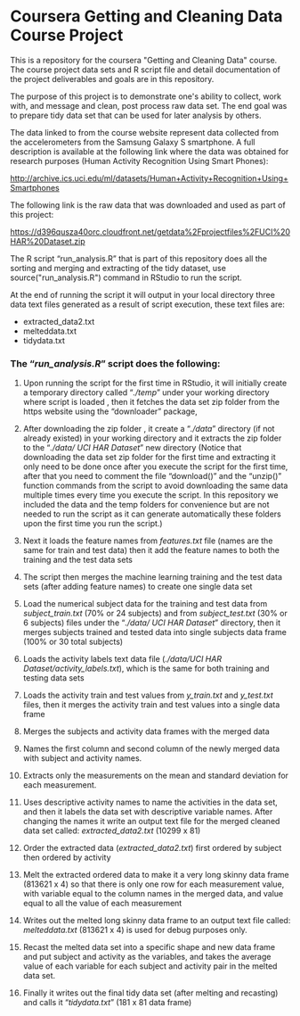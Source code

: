# Coursera Getting and Cleaning Data Course Project

This is a repository for the coursera "Getting and Cleaning Data" course. The course project data sets and R script file and detail documentation of the project deliverables and goals are in this repository. 

The purpose of this project is to demonstrate one's ability to collect, work with, and message and clean, post process raw data set. The end goal was to prepare tidy data set that can be used for later analysis by others.

The data linked to from the course website represent data collected from the accelerometers from the Samsung Galaxy S smartphone. A full description is available at the following link where the data was obtained for research purposes (Human Activity Recognition Using Smart Phones):

http://archive.ics.uci.edu/ml/datasets/Human+Activity+Recognition+Using+Smartphones

The following link is the raw data that was downloaded and used as part of this project:

https://d396qusza40orc.cloudfront.net/getdata%2Fprojectfiles%2FUCI%20HAR%20Dataset.zip

The R script “run_analysis.R” that is part of this repository does all the sorting and merging and extracting of the tidy dataset, use source("run_analysis.R") command in RStudio to run the script. 

At the end of running the script it will output in your local directory three data text files generated as a result of script execution, these text files are:

* extracted_data2.txt
* melteddata.txt
* tidydata.txt

### The “*run_analysis.R*” script does the following:

1. Upon running the script for the first time in RStudio, it will initially create a temporary directory called “*./temp*” under your working directory where script is loaded , then it fetches the data set zip folder from the https website using the “downloader” package,

2. After downloading the zip folder , it create a “*./data*” directory (if not already existed) in your working directory and it extracts the zip folder to the “*./data/ UCI HAR Dataset*” new directory (Notice that downloading the data set zip folder for the first time and extracting it only need to be done once after you execute the script for the first time, after that you need to comment the file “download()” and the “unzip()” function commands from the script to avoid downloading the same data multiple times every time you execute the script. In this repository we included the data and the temp folders for convenience but are not needed to run the script as it can generate automatically these folders upon the first time you run the script.)

3. Next it loads the feature names from *features.txt* file (names are the same for train and test data) then it add the feature names to both the training and the test data sets

4. The script then merges the machine learning training and the test data sets (after adding feature names) to create one single data set

5. Load the numerical subject data for the training and test data from *subject_train.txt* (70% or 24 subjects) and from *subject_test.txt* (30% or 6 subjects) files under the “*./data/ UCI HAR Dataset*” directory, then it merges subjects trained and tested data into single subjects data frame (100% or 30 total subjects) 

6. Loads the activity labels text data file (*./data/UCI HAR Dataset/activity_labels.txt*), which is the same for both training and testing data sets

7. Loads the activity train and test values from *y_train.txt* and *y_test.txt* files, then it merges the activity train and test values into a single data frame

8. Merges the subjects and activity data frames with the merged data 

9. Names the first column and second column of the newly merged data with subject and activity names.

10. Extracts only the measurements on the mean and standard deviation for each measurement. 

11. Uses descriptive activity names to name the activities in the data set, and then it labels the data set with descriptive variable names. After changing the names it write an output text file for the merged cleaned data set called: *extracted_data2.txt* (10299 x 81)

12. Order the extracted data (*extracted_data2.txt*)  first ordered by subject then ordered by activity

13. Melt the extracted ordered data to make it a very long skinny data frame (813621 x 4) so that there is only one row for each measurement value, with variable equal to the column names in the merged data, and value equal to all the value of each measurement

14. Writes out the melted long skinny data frame to an output text file called: *melteddata.txt* (813621 x 4) is used for debug purposes only.

15. Recast the melted data set into a specific shape and new data frame and put subject and activity as the variables, and takes the average value of each variable for each subject and activity pair in the melted data set. 

16. Finally it writes out the final tidy data set (after melting and recasting) and calls it “*tidydata.txt*” (181 x  81 data frame)

